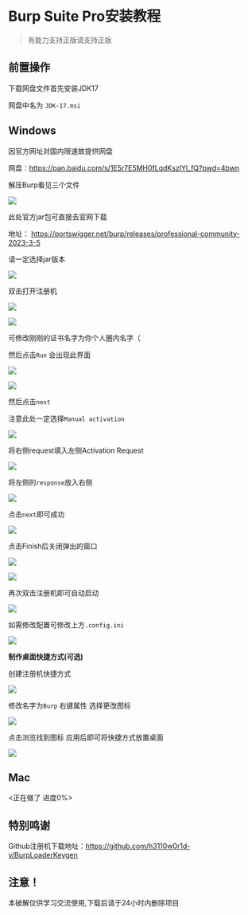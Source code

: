 # Burp Suite Pro安装教程

> 有能力支持正版请支持正版

## 前置操作

下载网盘文件首先安装JDK17

网盘中名为 `JDK-17.msi`

## Windows

因官方网址对国内限速故提供网盘

网盘：https://pan.baidu.com/s/1E5r7E5MH0fLqdKszIYl_fQ?pwd=4bwn

解压Burp看见三个文件

![](https://nssctf.oss-cn-chengdu.aliyuncs.com/img/xmj/image-20230508201133588.png)

此处官方jar包可直接去官网下载

地址： https://portswigger.net/burp/releases/professional-community-2023-3-5

请一定选择jar版本

![](https://nssctf.oss-cn-chengdu.aliyuncs.com/img/xmj/image-20230508201456353.png)

双击打开注册机

![](https://nssctf.oss-cn-chengdu.aliyuncs.com/img/xmj/image-20230508202222837.png)

![](https://nssctf.oss-cn-chengdu.aliyuncs.com/img/xmj/image-20230508202659697.png)

可修改刚刚的证书名字为你个人圈内名字（

然后点击`Run` 会出现此界面

![](https://nssctf.oss-cn-chengdu.aliyuncs.com/img/xmj/image-20230508202842867.png)

![](https://nssctf.oss-cn-chengdu.aliyuncs.com/img/xmj/image-20230508202928054.png)

然后点击`next`

注意此处一定选择`Manual activation`

![](https://nssctf.oss-cn-chengdu.aliyuncs.com/img/xmj/image-20230508203019880.png)

将右侧request填入左侧Activation Request

![](https://nssctf.oss-cn-chengdu.aliyuncs.com/img/xmj/image-20230508203131575.png)

将左侧的`response`放入右侧

![](https://nssctf.oss-cn-chengdu.aliyuncs.com/img/xmj/image-20230508203254604.png)

点击`next`即可成功

![](https://nssctf.oss-cn-chengdu.aliyuncs.com/img/xmj/image-20230508203601755.png)

点击Finish后关闭弹出的窗口

![](https://nssctf.oss-cn-chengdu.aliyuncs.com/img/xmj/image-20230508203623986.png)

![](https://nssctf.oss-cn-chengdu.aliyuncs.com/img/xmj/image-20230508203700037.png)

再次双击注册机即可自动启动

![](https://nssctf.oss-cn-chengdu.aliyuncs.com/img/xmj/image-20230508203734021.png)

如需修改配置可修改上方`.config.ini`

![](https://nssctf.oss-cn-chengdu.aliyuncs.com/img/xmj/image-20230508203807838.png)

**制作桌面快捷方式(可选)**

创建注册机快捷方式

![](https://nssctf.oss-cn-chengdu.aliyuncs.com/img/xmj/image-20230508204001033.png)

修改名字为`Burp` 右键属性 选择更改图标

![](https://nssctf.oss-cn-chengdu.aliyuncs.com/img/xmj/image-20230508204032071.png)

点击浏览找到图标 应用后即可将快捷方式放置桌面

![](https://nssctf.oss-cn-chengdu.aliyuncs.com/img/xmj/image-20230508204115973.png)

## Mac

<正在做了 进度0%>

## 特别鸣谢

Github注册机下载地址：https://github.com/h3110w0r1d-y/BurpLoaderKeygen

## 注意！

本破解仅供学习交流使用,下载后请于24小时内删除项目